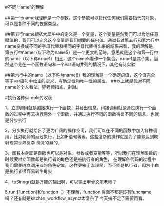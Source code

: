 #不同“name”的理解

##第一行name我理解是一个参数，这个参数可以指代任何我们需要指代的对象，可以是各种不同的数据类型。

##第五行name根据大犀牛中的定义是一个变量，这个变量是然我们可以给他任意赋值的，我们可以定义这个变量是我们想要的任何值。通过我对第五行和第六行中name变换成不同的字母代替和相同的字母代替得出来的结果来看，我的理解是，第五行中name（以下称为name5）是一个更大的范畴，意思就是这个和第一行中的name（以下称name1）相比，这个name5看作一个集合，name1是其子集，当然这个是在一个函数语句和一个var语句并列的情况下，其他有待实验 

##第六行中的name（以下称为name6）我的理解是一个确定的值，这个值完全等于var语句中给出的定义，有确定性和唯一性的属性。
##以上就是我对不同name的个人看法，望老师指点，谢谢。

#执行各种sample的收获

1，立即调用就是直接执行一个函数，并给出信息，间接调用就是通过执行一个函数的过程中再去执行两外一个函数，并通过执行不同的函数得出不同的信息，也就是分步执行

2，分步执行就给出了更为广阔的操作空间，我们可以在不同的函数中加入各种调用，比如老师的延迟执行，比如IF语句等等，这些复杂的操作就是为了能够达到映射现实世界复杂 情况的目的，

3，函数本身即是函数也可以是对象，参数或者变量等等，所以我们在理解函数的时候要树立函数即是执行者的角色还是被执行者的角色，
在理解各代码的过程中我们需要树立调用者的角色定位，这样更易于去理解，而不能是执行者，因为小白是执行者很容易转牛角尖

4，toString()就是万能的输出啊，可以输出甲骨文吧老师？

5,run:[Function]和function（）不理解，function 后面不都是该有funcname吗？还有就是kitchen_workflow_asynct太复杂了 今天搞不定了需要再看。